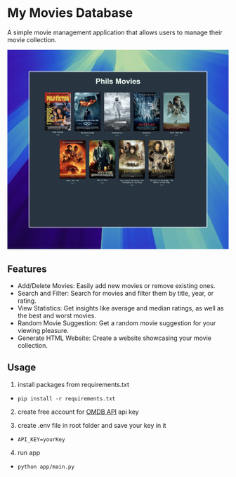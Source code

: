 # My Movies Database

A simple movie management application that allows users to manage their movie collection.

![screenshot](./images/my_movie_app.jpeg)

## Features

- Add/Delete Movies: Easily add new movies or remove existing ones.
- Search and Filter: Search for movies and filter them by title, year, or rating.
- View Statistics: Get insights like average and median ratings, as well as the best and worst movies.
- Random Movie Suggestion: Get a random movie suggestion for your viewing pleasure.
- Generate HTML Website: Create a website showcasing your movie collection.

## Usage

1. install packages from requirements.txt

- `pip install -r requirements.txt`

2. create free account for [OMDB API](https://www.omdbapi.com/) api key

3. create .env file in root folder and save your key in it

- `API_KEY=yourKey`

4. run app

- `python app/main.py`
